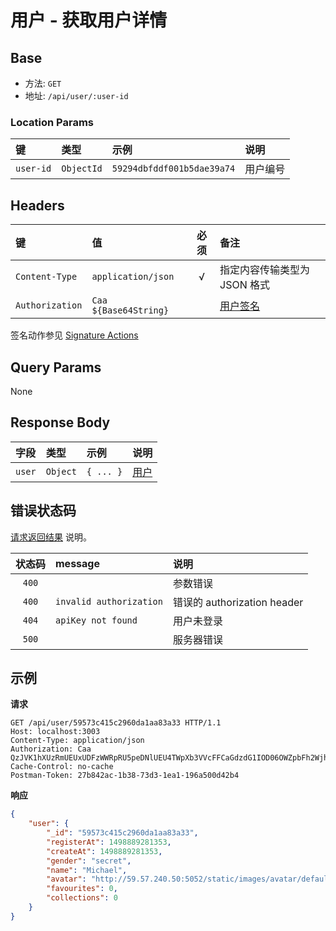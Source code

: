 # 用户 - 获取用户详情

## Base

* 方法: `GET`
* 地址: `/api/user/:user-id`

### Location Params

键        | 类型       | 示例                       | 说明
:-------- | :--------- | :------------------------- | :-------
`user-id` | `ObjectId` | `59294dbfddf001b5dae39a74` | 用户编号

## Headers

键              | 值                    | 必须     | 备注
:-------------- | :-------------------- | :------: | :---------------------------
`Content-Type`  | `application/json`    | √        | 指定内容传输类型为 JSON 格式
`Authorization` | `Caa ${Base64String}` |          | [用户签名][signature-authorization]

签名动作参见 [Signature Actions][signature-actions]

## Query Params

None

## Response Body

字段   | 类型     | 示例      | 说明
:----- | :------- | :-------- | :-----------------
`user` | `Object` | `{ ... }` | [用户][user-model]

## 错误状态码

[请求返回结果][response-format] 说明。

状态码 | message                 | 说明
:----: | :---------------------- |:---------------------------
`400`  |                         | 参数错误
`400`  | `invalid authorization` | 错误的 authorization header
`404`  | `apiKey not found`      | 用户未登录
`500`  |                         | 服务器错误

## 示例

**请求**

```
GET /api/user/59573c415c2960da1aa83a33 HTTP/1.1
Host: localhost:3003
Content-Type: application/json
Authorization: Caa QzJVK1hXUzRmUEUxUDFzWWRpRU5peDNlUEU4TWpXb3VVcFFCaGdzdG1IOD06OWZpbFh2WjhOVmtzQW9zbkpNUXNyUzNoMy9NPSAxNTAxNTY5MDkyMTc1
Cache-Control: no-cache
Postman-Token: 27b842ac-1b38-73d3-1ea1-196a500d42b4
```

**响应**

```json
{
    "user": {
        "_id": "59573c415c2960da1aa83a33",
        "registerAt": 1498889281353,
        "createAt": 1498889281353,
        "gender": "secret",
        "name": "Michael",
        "avatar": "http://59.57.240.50:5052/static/images/avatar/default/256x256.png",
        "favourites": 0,
        "collections": 0
    }
}
```

[signature-authorization]: ../../signature-authorization.md
[signature-actions]: ../../actions.md
[response-format]: ../../response-format.md

[user-model]: ../../models/user.md
